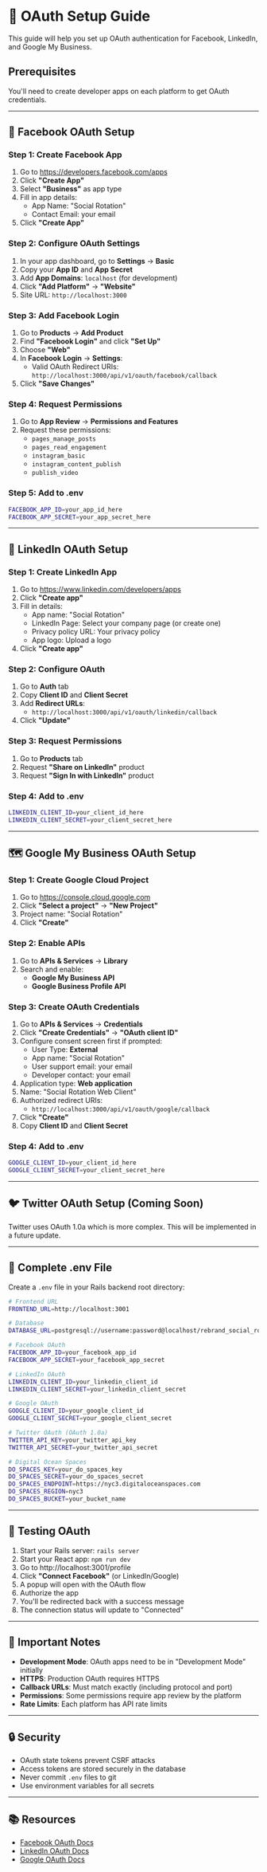 # 🔐 OAuth Setup Guide

This guide will help you set up OAuth authentication for Facebook, LinkedIn, and Google My Business.

## Prerequisites

You'll need to create developer apps on each platform to get OAuth credentials.

---

## 📘 Facebook OAuth Setup

### Step 1: Create Facebook App
1. Go to https://developers.facebook.com/apps
2. Click **"Create App"**
3. Select **"Business"** as app type
4. Fill in app details:
   - App Name: "Social Rotation"
   - Contact Email: your email
5. Click **"Create App"**

### Step 2: Configure OAuth Settings
1. In your app dashboard, go to **Settings** → **Basic**
2. Copy your **App ID** and **App Secret**
3. Add **App Domains**: `localhost` (for development)
4. Click **"Add Platform"** → **"Website"**
5. Site URL: `http://localhost:3000`

### Step 3: Add Facebook Login
1. Go to **Products** → **Add Product**
2. Find **"Facebook Login"** and click **"Set Up"**
3. Choose **"Web"**
4. In **Facebook Login** → **Settings**:
   - Valid OAuth Redirect URIs: `http://localhost:3000/api/v1/oauth/facebook/callback`
5. Click **"Save Changes"**

### Step 4: Request Permissions
1. Go to **App Review** → **Permissions and Features**
2. Request these permissions:
   - `pages_manage_posts`
   - `pages_read_engagement`
   - `instagram_basic`
   - `instagram_content_publish`
   - `publish_video`

### Step 5: Add to .env
```bash
FACEBOOK_APP_ID=your_app_id_here
FACEBOOK_APP_SECRET=your_app_secret_here
```

---

## 💼 LinkedIn OAuth Setup

### Step 1: Create LinkedIn App
1. Go to https://www.linkedin.com/developers/apps
2. Click **"Create app"**
3. Fill in details:
   - App name: "Social Rotation"
   - LinkedIn Page: Select your company page (or create one)
   - Privacy policy URL: Your privacy policy
   - App logo: Upload a logo
4. Click **"Create app"**

### Step 2: Configure OAuth
1. Go to **Auth** tab
2. Copy **Client ID** and **Client Secret**
3. Add **Redirect URLs**:
   - `http://localhost:3000/api/v1/oauth/linkedin/callback`
4. Click **"Update"**

### Step 3: Request Permissions
1. Go to **Products** tab
2. Request **"Share on LinkedIn"** product
3. Request **"Sign In with LinkedIn"** product

### Step 4: Add to .env
```bash
LINKEDIN_CLIENT_ID=your_client_id_here
LINKEDIN_CLIENT_SECRET=your_client_secret_here
```

---

## 🗺️ Google My Business OAuth Setup

### Step 1: Create Google Cloud Project
1. Go to https://console.cloud.google.com
2. Click **"Select a project"** → **"New Project"**
3. Project name: "Social Rotation"
4. Click **"Create"**

### Step 2: Enable APIs
1. Go to **APIs & Services** → **Library**
2. Search and enable:
   - **Google My Business API**
   - **Google Business Profile API**

### Step 3: Create OAuth Credentials
1. Go to **APIs & Services** → **Credentials**
2. Click **"Create Credentials"** → **"OAuth client ID"**
3. Configure consent screen first if prompted:
   - User Type: **External**
   - App name: "Social Rotation"
   - User support email: your email
   - Developer contact: your email
4. Application type: **Web application**
5. Name: "Social Rotation Web Client"
6. Authorized redirect URIs:
   - `http://localhost:3000/api/v1/oauth/google/callback`
7. Click **"Create"**
8. Copy **Client ID** and **Client Secret**

### Step 4: Add to .env
```bash
GOOGLE_CLIENT_ID=your_client_id_here
GOOGLE_CLIENT_SECRET=your_client_secret_here
```

---

## 🐦 Twitter OAuth Setup (Coming Soon)

Twitter uses OAuth 1.0a which is more complex. This will be implemented in a future update.

---

## 🔧 Complete .env File

Create a `.env` file in your Rails backend root directory:

```bash
# Frontend URL
FRONTEND_URL=http://localhost:3001

# Database
DATABASE_URL=postgresql://username:password@localhost/rebrand_social_rotation_development

# Facebook OAuth
FACEBOOK_APP_ID=your_facebook_app_id
FACEBOOK_APP_SECRET=your_facebook_app_secret

# LinkedIn OAuth
LINKEDIN_CLIENT_ID=your_linkedin_client_id
LINKEDIN_CLIENT_SECRET=your_linkedin_client_secret

# Google OAuth
GOOGLE_CLIENT_ID=your_google_client_id
GOOGLE_CLIENT_SECRET=your_google_client_secret

# Twitter OAuth (OAuth 1.0a)
TWITTER_API_KEY=your_twitter_api_key
TWITTER_API_SECRET=your_twitter_api_secret

# Digital Ocean Spaces
DO_SPACES_KEY=your_do_spaces_key
DO_SPACES_SECRET=your_do_spaces_secret
DO_SPACES_ENDPOINT=https://nyc3.digitaloceanspaces.com
DO_SPACES_REGION=nyc3
DO_SPACES_BUCKET=your_bucket_name
```

---

## 🧪 Testing OAuth

1. Start your Rails server: `rails server`
2. Start your React app: `npm run dev`
3. Go to http://localhost:3001/profile
4. Click **"Connect Facebook"** (or LinkedIn/Google)
5. A popup will open with the OAuth flow
6. Authorize the app
7. You'll be redirected back with a success message
8. The connection status will update to "Connected"

---

## 🚨 Important Notes

- **Development Mode**: OAuth apps need to be in "Development Mode" initially
- **HTTPS**: Production OAuth requires HTTPS
- **Callback URLs**: Must match exactly (including protocol and port)
- **Permissions**: Some permissions require app review by the platform
- **Rate Limits**: Each platform has API rate limits

---

## 🔒 Security

- OAuth state tokens prevent CSRF attacks
- Access tokens are stored securely in the database
- Never commit `.env` files to git
- Use environment variables for all secrets

---

## 📚 Resources

- [Facebook OAuth Docs](https://developers.facebook.com/docs/facebook-login/web)
- [LinkedIn OAuth Docs](https://learn.microsoft.com/en-us/linkedin/shared/authentication/authentication)
- [Google OAuth Docs](https://developers.google.com/identity/protocols/oauth2)

